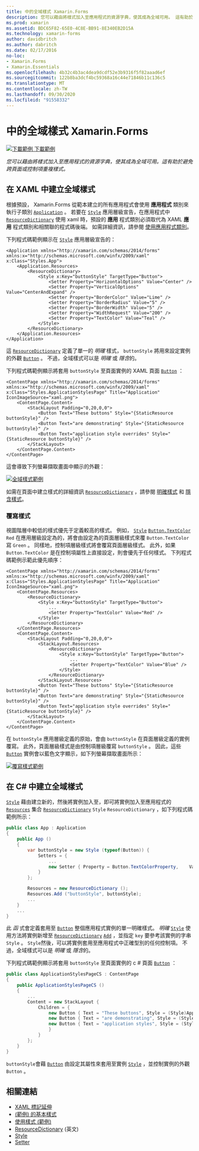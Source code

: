 ```yaml
---
title: 中的全域樣式 Xamarin.Forms
description: 您可以藉由將樣式加入至應用程式的資源字典，使其成為全域可用。 這有助於避免跨頁面或控制項重複樣式。
ms.prod: xamarin
ms.assetid: BDC65F82-65E0-4C8E-BB91-8E340EB2D15A
ms.technology: xamarin-forms
author: davidbritch
ms.author: dabritch
ms.date: 02/17/2016
no-loc:
- Xamarin.Forms
- Xamarin.Essentials
ms.openlocfilehash: 4b32c4b3ac4dea9dcdf52e3b9316f5f82aaad6ef
ms.sourcegitcommit: 122b8ba3dcf4bc59368a16c44e71846b11c136c5
ms.translationtype: MT
ms.contentlocale: zh-TW
ms.lasthandoff: 09/30/2020
ms.locfileid: "91558332"
---
```

# <a name="global-styles-in-no-locxamarinforms"></a>中的全域樣式 Xamarin.Forms

[![下載範例](~/media/shared/download.png) 下載範例](https://docs.microsoft.com/samples/xamarin/xamarin-forms-samples/userinterface-styles-basicstyles)

_您可以藉由將樣式加入至應用程式的資源字典，使其成為全域可用。這有助於避免跨頁面或控制項重複樣式。_

## <a name="create-a-global-style-in-xaml"></a>在 XAML 中建立全域樣式

根據預設， Xamarin.Forms 從範本建立的所有應用程式會使用 **應用程式** 類別來執行子類別 [`Application`](xref:Xamarin.Forms.Application) 。 若要在 [`Style`](xref:Xamarin.Forms.Style) 應用層級宣告，在應用程式中 [`ResourceDictionary`](xref:Xamarin.Forms.ResourceDictionary) 使用 xaml 時，預設的 **應用** 程式類別必須取代為 XAML **應用** 程式類別和相關聯的程式碼後端。 如需詳細資訊，請參閱 [使用應用程式類別](~/xamarin-forms/app-fundamentals/application-class.md)。

下列程式碼範例顯示在 [`Style`](xref:Xamarin.Forms.Style) 應用層級宣告的：

```xaml
<Application xmlns="http://xamarin.com/schemas/2014/forms" xmlns:x="http://schemas.microsoft.com/winfx/2009/xaml" x:Class="Styles.App">
    <Application.Resources>
        <ResourceDictionary>
            <Style x:Key="buttonStyle" TargetType="Button">
                <Setter Property="HorizontalOptions" Value="Center" />
                <Setter Property="VerticalOptions" Value="CenterAndExpand" />
                <Setter Property="BorderColor" Value="Lime" />
                <Setter Property="BorderRadius" Value="5" />
                <Setter Property="BorderWidth" Value="5" />
                <Setter Property="WidthRequest" Value="200" />
                <Setter Property="TextColor" Value="Teal" />
            </Style>
        </ResourceDictionary>
    </Application.Resources>
</Application>
```

這 [`ResourceDictionary`](xref:Xamarin.Forms.ResourceDictionary) 定義了單一的 *明確* 樣式， `buttonStyle` 將用來設定實例的外觀 [`Button`](xref:Xamarin.Forms.Button) 。 不過，全域樣式可以是 *明確* 或 *隱含*的。

下列程式碼範例顯示將套用 `buttonStyle` 至頁面實例的 XAML 頁面 [`Button`](xref:Xamarin.Forms.Button) ：

```xaml
<ContentPage xmlns="http://xamarin.com/schemas/2014/forms" xmlns:x="http://schemas.microsoft.com/winfx/2009/xaml" x:Class="Styles.ApplicationStylesPage" Title="Application" IconImageSource="xaml.png">
    <ContentPage.Content>
        <StackLayout Padding="0,20,0,0">
            <Button Text="These buttons" Style="{StaticResource buttonStyle}" />
            <Button Text="are demonstrating" Style="{StaticResource buttonStyle}" />
            <Button Text="application style overrides" Style="{StaticResource buttonStyle}" />
        </StackLayout>
    </ContentPage.Content>
</ContentPage>
```

這會導致下列螢幕擷取畫面中顯示的外觀：

[![全域樣式範例](application-images/application-styles-1.png)](application-images/application-styles-1-large.png#lightbox "全域樣式範例")

如需在頁面中建立樣式的詳細資訊 [`ResourceDictionary`](xref:Xamarin.Forms.ResourceDictionary) ，請參閱 [明確樣式](~/xamarin-forms/user-interface/styles/explicit.md) 和 [隱含樣式](~/xamarin-forms/user-interface/styles/implicit.md)。

### <a name="override-styles"></a>覆寫樣式

視圖階層中較低的樣式優先于定義較高的樣式。 例如， [`Style`](xref:Xamarin.Forms.Style) [`Button.TextColor`](xref:Xamarin.Forms.Button.TextColor) `Red` 在應用層級設定為的，將會由設定為的頁面層級樣式來覆 `Button.TextColor` 寫 `Green` 。 同樣地，控制項層級樣式將會覆寫頁面層級樣式。 此外，如果 `Button.TextColor` 是在控制項屬性上直接設定，則會優先于任何樣式。 下列程式碼範例示範此優先順序：

```xaml
<ContentPage xmlns="http://xamarin.com/schemas/2014/forms" xmlns:x="http://schemas.microsoft.com/winfx/2009/xaml" x:Class="Styles.ApplicationStylesPage" Title="Application" IconImageSource="xaml.png">
    <ContentPage.Resources>
        <ResourceDictionary>
            <Style x:Key="buttonStyle" TargetType="Button">
                ...
                <Setter Property="TextColor" Value="Red" />
            </Style>
        </ResourceDictionary>
    </ContentPage.Resources>
    <ContentPage.Content>
        <StackLayout Padding="0,20,0,0">
            <StackLayout.Resources>
                <ResourceDictionary>
                    <Style x:Key="buttonStyle" TargetType="Button">
                        ...
                        <Setter Property="TextColor" Value="Blue" />
                    </Style>
                </ResourceDictionary>
            </StackLayout.Resources>
            <Button Text="These buttons" Style="{StaticResource buttonStyle}" />
            <Button Text="are demonstrating" Style="{StaticResource buttonStyle}" />
            <Button Text="application style overrides" Style="{StaticResource buttonStyle}" />
        </StackLayout>
    </ContentPage.Content>
</ContentPage>
```

在 `buttonStyle` 應用層級定義的原始，會由 `buttonStyle` 在頁面層級定義的實例覆寫。 此外，頁面層級樣式是由控制項層級覆寫 `buttonStyle` 。 因此，這些 [`Button`](xref:Xamarin.Forms.Button) 實例會以藍色文字顯示，如下列螢幕擷取畫面所示：

[![覆寫樣式範例](application-images/application-styles-2.png)](application-images/application-styles-2-large.png#lightbox "覆寫樣式範例")

## <a name="create-a-global-style-in-c35"></a>在 C&#35; 中建立全域樣式

[`Style`](xref:Xamarin.Forms.Style) 藉由建立新的，然後將實例加入至，即可將實例加入至應用程式的 [`Resources`](xref:Xamarin.Forms.VisualElement.Resources) 集合 [`ResourceDictionary`](xref:Xamarin.Forms.ResourceDictionary) `Style` `ResourceDictionary` ，如下列程式碼範例所示：

```csharp
public class App : Application
{
    public App ()
    {
        var buttonStyle = new Style (typeof(Button)) {
            Setters = {
                ...
                new Setter { Property = Button.TextColorProperty,    Value = Color.Teal }
            }
        };

        Resources = new ResourceDictionary ();
        Resources.Add ("buttonStyle", buttonStyle);
        ...
    }
    ...
}
```

此 *函* 式會定義套用至 [`Button`](xref:Xamarin.Forms.Button) 整個應用程式實例的單一明確樣式。 *明確* [`Style`](xref:Xamarin.Forms.Style) 使用方法將實例新增至 [`ResourceDictionary`](xref:Xamarin.Forms.ResourceDictionary) [`Add`](xref:Xamarin.Forms.ResourceDictionary.Add(System.String,System.Object)) ，並指定 `key` 要參考該實例的字串 `Style` 。 `Style`然後，可以將實例套用至應用程式中正確型別的任何控制項。 不過，全域樣式可以是 *明確* 或 *隱含*的。

下列程式碼範例顯示將套用 `buttonStyle` 至頁面實例的 c # 頁面 [`Button`](xref:Xamarin.Forms.Button) ：

```csharp
public class ApplicationStylesPageCS : ContentPage
{
    public ApplicationStylesPageCS ()
    {
        ...
        Content = new StackLayout {
            Children = {
                new Button { Text = "These buttons", Style = (Style)Application.Current.Resources ["buttonStyle"] },
                new Button { Text = "are demonstrating", Style = (Style)Application.Current.Resources ["buttonStyle"] },
                new Button { Text = "application styles", Style = (Style)Application.Current.Resources ["buttonStyle"]
                }
            }
        };
    }
}
```

`buttonStyle`會藉 [`Button`](xref:Xamarin.Forms.Button) 由設定其屬性來套用至實例 [`Style`](xref:Xamarin.Forms.NavigableElement.Style) ，並控制實例的外觀 `Button` 。

## <a name="related-links"></a>相關連結

- [XAML 標記延伸](~/xamarin-forms/xaml/xaml-basics/xaml-markup-extensions.md)
- [ (範例) 的基本樣式 ](/samples/xamarin/xamarin-forms-samples/userinterface-styles-basicstyles)
- [使用樣式 (範例) ](/samples/xamarin/xamarin-forms-samples/workingwithstyles)
- [ResourceDictionary](xref:Xamarin.Forms.ResourceDictionary) \(英文\)
- [Style](xref:Xamarin.Forms.Style)
- [Setter](xref:Xamarin.Forms.Setter)